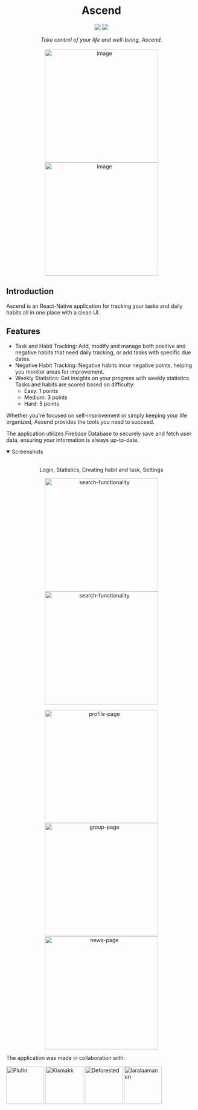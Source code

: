 <h1 align="center">Ascend</h1>

<p align="center">
  <img src="https://img.shields.io/badge/react_native-%2320232a.svg?style=for-the-badge&logo=react&logoColor=%2361DAFB" />
  <img src="https://img.shields.io/badge/firebase-a08021?style=for-the-badge&logo=firebase&logoColor=ffcd34" />
</p>

<p align="center">
  <i align="center">Take control of your life and well-being, Ascend.</i> </br> </br>
  <img width="300" alt="image" src="https://github.com/Kaubbila/Ascend/assets/76628873/2f129059-9db3-43ba-bb66-19994d540bc3">
  <img width="300" alt="image" src="https://github.com/Kaubbila/Ascend/assets/76628873/e8989980-e067-445b-8d5a-129d03766f2d">
</p>

## Introduction

Ascend is an React-Native application for tracking your tasks and daily habits all in one place with a clean UI. 

## Features
* Task and Habit Tracking: Add, modify and manage both positive and negative habits that need daily tracking, or add tasks with specific due dates.
* Negative Habit Tracking: Negative habits incur negative points, helping you monitor areas for improvement.
* Weekly Statistics: Get insights on your progress with weekly statistics. Tasks and habits are scored based on difficulty:
  * Easy: 1 points
  * Medium: 3 points
  * Hard: 5 points

Whether you're focused on self-improvement or simply keeping your life organized, Ascend provides the tools you need to succeed.

The application utilizes Firebase Database to securely save and fetch user data, ensuring your information is always up-to-date.

<details open>
<summary>
  Screenshots
</summary> <br />
<p align="center">Login, Statistics, Creating habit and task, Settings</p>
<p align="center">
  <img width="300" alt="search-functionality" src="https://github.com/Kaubbila/Ascend/assets/76628873/b5f9e0af-307f-4df4-af6b-9c42110e91ba">
  <img width="300" alt="search-functionality" src="https://github.com/Kaubbila/Ascend/assets/76628873/b4178f97-d403-462d-ab8e-cf0004416390">
</p>

<p align="center">
  <img width="300" alt="profile-page" src="https://github.com/Kaubbila/Ascend/assets/76628873/f39a4bfd-0905-4d90-80e7-9b3763be0341">
  <img width="300" alt="group-page" src="https://github.com/Kaubbila/Ascend/assets/76628873/493fa5ad-b130-4a76-8257-db4088875f16"> </br>
  <img width="300" alt="news-page" src="https://github.com/Kaubbila/Ascend/assets/76628873/5adf247b-e303-49a1-9eda-52e6020bacb3">
</p>

</details>

The application was made in collaboration with:

<p align="left">
  <a href="https://github.com/Plufin"><img src="https://github.com/Plufin.png" title="Plufin" width=100 height=100 /></a>
  <a href="https://github.com/Kismakk"><img src="https://github.com/Kismakk.png" title="Kismakk" width=100 height=100 /></a>
  <a href="https://github.com/Deforested"><img src="https://github.com/Deforested.png" title="Deforested" width=100 height=100 /></a>
  <a href="https://github.com/laralaamanen"><img src="https://github.com/laralaamanen.png" title="laralaamanen" width=100 height=100 /></a>
</p>


